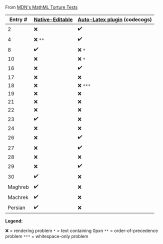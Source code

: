 From [MDN's MathML Torture Tests](https://mdn.mozillademos.org/en-US/docs/Mozilla/MathML_Project/MathML_Torture_Test$samples/MathML_Torture_Test?revision=1506691)

Entry # | [Native-Editable](https://docs.google.com/document/d/1Fa85Hkwt-zLoyc8a1esbgkRQy4PP30IH/edit) | [Auto-Latex plugin](https://docs.google.com/document/d/1BPLlku5VfyJE_4EboTf-ZhUbh9hlGJerxfZlhSqYJR4/edit) (codecogs)
----|-----|----------
2   | :x: | :heavy_check_mark:
4   | :x: `**` | :heavy_check_mark:
8   | :heavy_check_mark: | :x: `*`
10  | :x: | :x: `*`
16  | :x: | :heavy_check_mark:
17  | :x: | :x: 
18  | :x: | :x: `***`
19  | :x: | :x: 
21  | :x: | :x: 
22  | :x: | :x: 
23  | :heavy_check_mark: | :x: 
24  | :x: | :x: 
26  | :x: | :heavy_check_mark:
27  | :x: | :heavy_check_mark:
28  | :x: | :x: 
29  | :x: | :heavy_check_mark:
30  | :heavy_check_mark: | :x: 
Maghreb | :heavy_check_mark: | :x:
Machrek | :heavy_check_mark: | :x:
Persian | :heavy_check_mark: | :x:

**Legend:**

:x: = rendering problem
`*` = text containing 0pxn
`**` = order-of-precedence problem
`***` = whitespace-only problem
